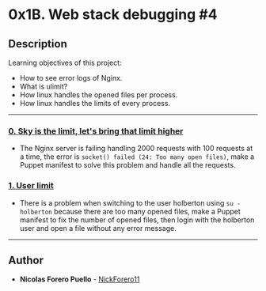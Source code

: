 # 0x1B. Web stack debugging #4

## Description

Learning objectives of this project:

* How to see error logs of Nginx.
* What is ulimit?
* How linux handles the opened files per process.
* How linux handles the limits of every process.

---

### [0. Sky is the limit, let's bring that limit higher](./0-the_sky_is_the_limit_not.pp)

* The Nginx server is failing handling 2000 requests with 100 requests at a time, the error is `socket() failed (24: Too many open files)`, make a Puppet manifest to solve this problem and handle all the requests.

### [1. User limit](./1-user_limit.pp)

* There is a problem when switching to the user holberton using `su - holberton` because there are too many opened files, make a Puppet manifest to fix the number of opened files, then login with the holberton user and open a file without any error message.

---

## Author

* **Nicolas Forero Puello** - [NickForero11](https://github.com/NickForero11)
